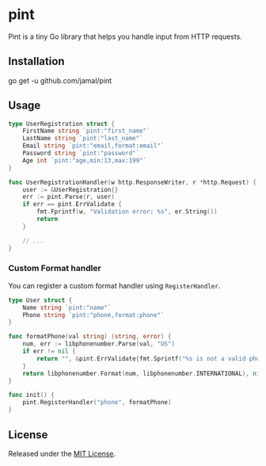 # pint

Pint is a tiny Go library that helps you handle input from HTTP requests.

## Installation

go get -u github.com/jamal/pint

## Usage

```go
type UserRegistration struct {
    FirstName string `pint:"first_name"`
    LastName string `pint:"last_name"`
    Email string `pint:"email,format:email"`
    Password string `pint:"password"`
    Age int `pint:"age,min:13,max:199"`
}

func UserRegistrationHandler(w http.ResponseWriter, r *http.Request) {
    user := &UserRegistration{}
    err := pint.Parse(r, user)
    if err == pint.ErrValidate {
        fmt.Fprintf(w, "Validation error: %s", er.String())
        return
    }

    // ...
}
```

### Custom Format handler

You can register a custom format handler using `RegisterHandler`.

```go
type User struct {
    Name string `pint:"name"`
    Phone string `pint:"phone,format:phone"`
}

func formatPhone(val string) (string, error) {
	num, err := libphonenumber.Parse(val, "US")
	if err != nil {
		return "", &pint.ErrValidate{fmt.Sprintf("%s is not a valid phone number", val)}
	}
	return libphonenumber.Format(num, libphonenumber.INTERNATIONAL), nil
}

func init() {
    pint.RegisterHandler("phone", formatPhone)
}
```

## License

Released under the [MIT License](https://github.com/jamal/pint/blob/master/License).
